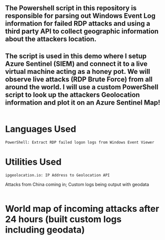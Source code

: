 ## The Powershell script in this repository is responsible for parsing out Windows Event Log information for failed RDP attacks and using a third party API to collect geographic information about the attackers location.

## The script is used in this demo where I setup Azure Sentinel (SIEM) and connect it to a live virtual machine acting as a honey pot. We will observe live attacks (RDP Brute Force) from all around the world. I will use a custom PowerShell script to look up the attackers Geolocation information and plot it on an Azure Sentinel Map!

<image>

# Languages Used

    PowerShell: Extract RDP failed logon logs from Windows Event Viewer

# Utilities Used

    ipgeolocation.io: IP Address to Geolocation API

Attacks from China coming in; Custom logs being output with geodata

<image>

# World map of incoming attacks after 24 hours (built custom logs including geodata)
<image>
